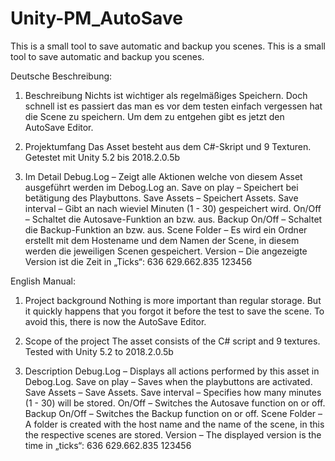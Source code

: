 # Unity-PM_AutoSave
This is a small tool to save automatic and backup you scenes.
This is a small tool to save automatic and backup you scenes.

Deutsche Beschreibung:

1.	Beschreibung
	    Nichts ist wichtiger als regelmäßiges Speichern.
	    Doch schnell ist es passiert das man es vor dem testen einfach vergessen hat
  	  die Scene zu speichern.
     	Um dem zu entgehen gibt es jetzt den AutoSave Editor.	

2.	Projektumfang
	    Das Asset besteht aus dem C#-Skript und 9 Texturen.
	    Getestet mit Unity 5.2 bis 2018.2.0.5b

3.	Im Detail
    Debug.Log 	    – Zeigt alle Aktionen welche von diesem Asset ausgeführt werden im Debog.Log an.
    Save on play 	  – Speichert bei betätigung des Playbuttons.
    Save Assets 	  – Speichert Assets.
    Save interval 	– Gibt an nach wieviel Minuten (1 - 30) gespeichert wird.
    On/Off 	        – Schaltet die Autosave-Funktion an bzw. aus.
    Backup On/Off	  – Schaltet die Backup-Funktion an bzw. aus.
    Scene Folder 	  – Es wird ein Ordner erstellt mit dem Hostename und dem Namen der Scene,
                      in diesem werden die jeweiligen Scenen gespeichert.
    Version	        – Die angezeigte Version ist die Zeit in „Ticks“: 636 629.662.835 123456


English Manual:

1.	Project background
	    Nothing is more important than regular storage.
	    But it quickly happens that you forgot it before the test
	    to save the scene.
	    To avoid this, there is now the AutoSave Editor.	

2.	Scope of the project
      The asset consists of the C# script and 9 textures.
      Tested with Unity 5.2 to 2018.2.0.5b

3.	Description
    Debug.Log 	    – Displays all actions performed by this asset in Debog.Log.
    Save on play 	  – Saves when the playbuttons are activated.
    Save Assets 	  – Save Assets.
    Save interval   – Specifies how many minutes (1 - 30) will be stored.
    On/Off 	        – Switches the Autosave function on or off.
    Backup On/Off	  – Switches the Backup function on or off.
    Scene Folder 	  – A folder is created with the host name and the name of the scene,
                      in this the respective scenes are stored.
    Version	        – The displayed version is the time in „ticks“: 636 629.662.835 123456
